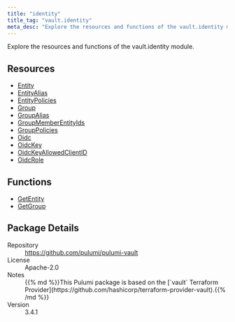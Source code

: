 ```yaml
---
title: "identity"
title_tag: "vault.identity"
meta_desc: "Explore the resources and functions of the vault.identity module."
---
```


<!-- WARNING: this file was generated by Pulumi Docs Generator. -->
<!-- Do not edit by hand unless you're certain you know what you are doing! -->

Explore the resources and functions of the vault.identity module.

<h2 id="resources">Resources</h2>
<ul class="api">
    <li><a href="entity" title="Entity"><span class="symbol resource"></span>Entity</a></li>
    <li><a href="entityalias" title="EntityAlias"><span class="symbol resource"></span>EntityAlias</a></li>
    <li><a href="entitypolicies" title="EntityPolicies"><span class="symbol resource"></span>EntityPolicies</a></li>
    <li><a href="group" title="Group"><span class="symbol resource"></span>Group</a></li>
    <li><a href="groupalias" title="GroupAlias"><span class="symbol resource"></span>GroupAlias</a></li>
    <li><a href="groupmemberentityids" title="GroupMemberEntityIds"><span class="symbol resource"></span>GroupMemberEntityIds</a></li>
    <li><a href="grouppolicies" title="GroupPolicies"><span class="symbol resource"></span>GroupPolicies</a></li>
    <li><a href="oidc" title="Oidc"><span class="symbol resource"></span>Oidc</a></li>
    <li><a href="oidckey" title="OidcKey"><span class="symbol resource"></span>OidcKey</a></li>
    <li><a href="oidckeyallowedclientid" title="OidcKeyAllowedClientID"><span class="symbol resource"></span>OidcKeyAllowedClientID</a></li>
    <li><a href="oidcrole" title="OidcRole"><span class="symbol resource"></span>OidcRole</a></li>
</ul>

<h2 id="functions">Functions</h2>
<ul class="api">
    <li><a href="getentity" title="GetEntity"><span class="symbol function"></span>GetEntity</a></li>
    <li><a href="getgroup" title="GetGroup"><span class="symbol function"></span>GetGroup</a></li>
</ul>

<h2 id="package-details">Package Details</h2>
<dl class="package-details">
	<dt>Repository</dt>
	<dd><a href="https://github.com/pulumi/pulumi-vault">https://github.com/pulumi/pulumi-vault</a></dd>
	<dt>License</dt>
	<dd>Apache-2.0</dd>
	<dt>Notes</dt>
	<dd>{{% md %}}This Pulumi package is based on the [`vault` Terraform Provider](https://github.com/hashicorp/terraform-provider-vault).{{% /md %}}</dd>
	<dt>Version</dt>
	<dd>3.4.1</dd>
</dl>


